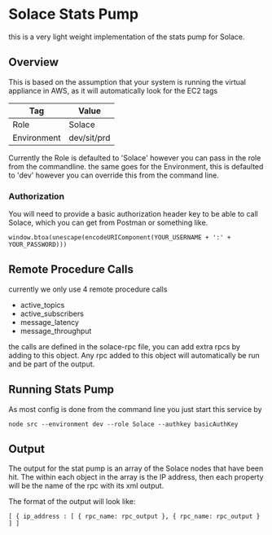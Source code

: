 # Solace Stats Pump
this is a very light weight implementation of the stats pump for Solace.

## Overview
This is based on the assumption that your system is running the virtual appliance in AWS, as it will automatically look for the EC2 tags

| Tag         | Value       |
| ----------- | ---------   |
| Role        | Solace      |
| Environment | dev/sit/prd |

Currently the Role is defaulted to 'Solace' however you can pass in the role from the commandline. the same goes for the Environment, this is defaulted to 'dev' however you can override this from the command line.

### Authorization 
You will need to provide a basic authorization header key to be able to call Solace, which you can get from Postman or something like.
```
window.btoa(unescape(encodeURIComponent(YOUR_USERNAME + ':' + YOUR_PASSWORD)))
```

## Remote Procedure Calls
currently we only use 4 remote procedure calls
* active_topics
* active_subscribers
* message_latency
* message_throughput

the calls are defined in the solace-rpc file, you can add extra rpcs by adding to this object. Any rpc added to this object will automatically be run and be part of the output. 

## Running Stats Pump
As most config is done from the command line you just start this service by 
```
node src --environment dev --role Solace --authkey basicAuthKey
```

## Output
The output for the stat pump is an array of the Solace nodes that have been hit. The within each object in the array is the IP address, then each property will be the name of the rpc with its xml output. 

The format of the output will look like:
```
[ { ip_address : [ { rpc_name: rpc_output }, { rpc_name: rpc_output } ] ]
```
